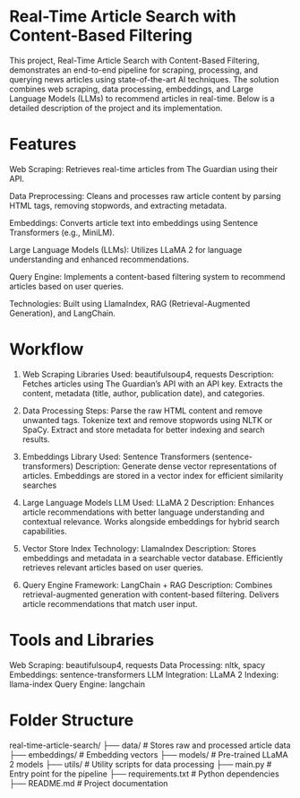 # Real-Time Article Search with Content-Based Filtering

This project, Real-Time Article Search with Content-Based Filtering, demonstrates an end-to-end pipeline for scraping, processing, and querying news articles using state-of-the-art AI techniques. The solution combines web scraping, data processing, embeddings, and Large Language Models (LLMs) to recommend articles in real-time. Below is a detailed description of the project and its implementation.

# Features

Web Scraping: Retrieves real-time articles from The Guardian using their API.

Data Preprocessing: Cleans and processes raw article content by parsing HTML tags, removing stopwords, and extracting metadata.

Embeddings: Converts article text into embeddings using Sentence Transformers (e.g., MiniLM).

Large Language Models (LLMs): Utilizes LLaMA 2 for language understanding and enhanced recommendations.

Query Engine: Implements a content-based filtering system to recommend articles based on user queries.

Technologies: Built using LlamaIndex, RAG (Retrieval-Augmented Generation), and LangChain.

# Workflow

1. Web Scraping
Libraries Used: beautifulsoup4, requests
Description:
Fetches articles using The Guardian’s API with an API key.
Extracts the content, metadata (title, author, publication date), and categories.

2. Data Processing
Steps:
Parse the raw HTML content and remove unwanted tags.
Tokenize text and remove stopwords using NLTK or SpaCy.
Extract and store metadata for better indexing and search results.

3. Embeddings
Library Used: Sentence Transformers (sentence-transformers)
Description:
Generate dense vector representations of articles.
Embeddings are stored in a vector index for efficient similarity searches

4. Large Language Models
LLM Used: LLaMA 2
Description:
Enhances article recommendations with better language understanding and contextual relevance.
Works alongside embeddings for hybrid search capabilities.

5. Vector Store Index
Technology: LlamaIndex
Description:
Stores embeddings and metadata in a searchable vector database.
Efficiently retrieves relevant articles based on user queries.

6. Query Engine
Framework: LangChain + RAG
Description:
Combines retrieval-augmented generation with content-based filtering.
Delivers article recommendations that match user input.

# Tools and Libraries
Web Scraping: beautifulsoup4, requests
Data Processing: nltk, spacy
Embeddings: sentence-transformers
LLM Integration: LLaMA 2
Indexing: llama-index
Query Engine: langchain


# Folder Structure
real-time-article-search/
├── data/                  # Stores raw and processed article data
├── embeddings/           # Embedding vectors
├── models/               # Pre-trained LLaMA 2 models
├── utils/                # Utility scripts for data processing
├── main.py               # Entry point for the pipeline
├── requirements.txt      # Python dependencies
├── README.md             # Project documentation
